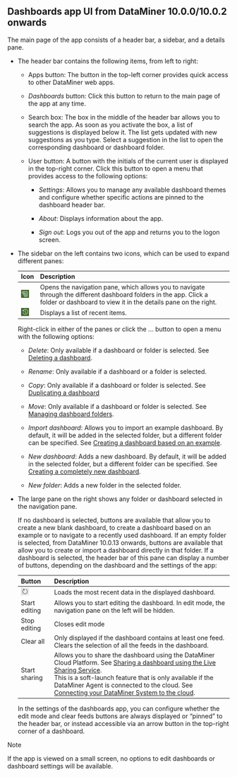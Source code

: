 ## Dashboards app UI from DataMiner 10.0.0/10.0.2 onwards

The main page of the app consists of a header bar, a sidebar, and a details pane.

- The header bar contains the following items, from left to right:

    - Apps button: The button in the top-left corner provides quick access to other DataMiner web apps.

    - *Dashboards* button: Click this button to return to the main page of the app at any time.

    - Search box: The box in the middle of the header bar allows you to search the app. As soon as you activate the box, a list of suggestions is displayed below it. The list gets updated with new suggestions as you type. Select a suggestion in the list to open the corresponding dashboard or dashboard folder.

    - User button: A button with the initials of the current user is displayed in the top-right corner. Click this button to open a menu that provides access to the following options:

        - *Settings*: Allows you to manage any available dashboard themes and configure whether specific actions are pinned to the dashboard header bar.

        - *About*: Displays information about the app.

        - *Sign out*: Logs you out of the app and returns you to the logon screen.

- The sidebar on the left contains two icons, which can be used to expand different panes:

    | Icon                                                                                                | Description                                                                                                                                                                          |
    |-------------------------------------------------------------------------------------------------------|--------------------------------------------------------------------------------------------------------------------------------------------------------------------------------------|
    | ![](../../images/DashboardsX_navigation.png)  | Opens the navigation pane, which allows you to navigate through the different dashboard folders in the app. Click a folder or dashboard to view it in the details pane on the right. |
    | ![](../../images/DashboardsX_recent.png)          | Displays a list of recent items.                                                                                                                                                     |

    Right-click in either of the panes or click the ... button to open a menu with the following options:

    - *Delete*: Only available if a dashboard or folder is selected. See [Deleting a dashboard](Deleting_a_dashboard.md).

    - *Rename*: Only available if a dashboard or a folder is selected.

    - *Copy*: Only available if a dashboard or folder is selected. See [Duplicating a dashboard](Duplicating_a_dashboard.md)

    - *Move*: Only available if a dashboard or folder is selected. See [Managing dashboard folders](Managing_dashboard_folders.md).

    - *Import dashboard*: Allows you to import an example dashboard. By default, it will be added in the selected folder, but a different folder can be specified. See [Creating a dashboard based on an example](Creating_a_dashboard_based_on_an_example.md).

    - *New dashboard*: Adds a new dashboard. By default, it will be added in the selected folder, but a different folder can be specified. See [Creating a completely new dashboard](Creating_a_completely_new_dashboard.md).

    - *New folder*: Adds a new folder in the selected folder.

- The large pane on the right shows any folder or dashboard selected in the navigation pane.

    If no dashboard is selected, buttons are available that allow you to create a new blank dashboard, to create a dashboard based on an example or to navigate to a recently used dashboard.     If an empty folder is selected, from DataMiner 10.0.13 onwards, buttons are available that allow you to create or import a dashboard directly in that folder.
    If a dashboard is selected, the header bar of this pane can display a number of buttons, depending on the dashboard and the settings of the app:

    | Button                                                                                        | Description                                                                                                                                                                                                                                                                                                                                                                                                                               |
    |-------------------------------------------------------------------------------------------------|-------------------------------------------------------------------------------------------------------------------------------------------------------------------------------------------------------------------------------------------------------------------------------------------------------------------------------------------------------------------------------------------------------------------------------------------|
    | ![](../../images/DashboardsX_refresh.png)  | Loads the most recent data in the displayed dashboard.                                                                                                                                                                                                                                                                                                                                                                                    |
    | Start editing                                                                                   | Allows you to start editing the dashboard. In edit mode, the navigation pane on the left will be hidden.                                                                                                                                                                                                                                                                                                                                  |
    | Stop editing                                                                                    | Closes edit mode                                                                                                                                                                                                                                                                                                                                                                                                                          |
    | Clear all                                                                                       | Only displayed if the dashboard contains at least one feed. Clears the selection of all the feeds in the dashboard.                                                                                                                                                                                                                                                                                                                       |
    | Start sharing                                                                                   | Allows you to share the dashboard using the DataMiner Cloud Platform. See [Sharing a dashboard using the Live Sharing Service](Sharing_a_dashboard_using_the_Live_Sharing_Service.md).<br> This is a soft-launch feature that is only available if the DataMiner Agent is connected to the cloud. See [Connecting your DataMiner System to the cloud](../../part_51/AboutCloudPlatform/Connecting_your_DataMiner_System_to_the_cloud.md). |

    In the settings of the dashboards app, you can configure whether the edit mode and clear feeds buttons are always displayed or “pinned” to the header bar, or instead accessible via an arrow button in the top-right corner of a dashboard.

> [!NOTE]
> If the app is viewed on a small screen, no options to edit dashboards or dashboard settings will be available.
>
